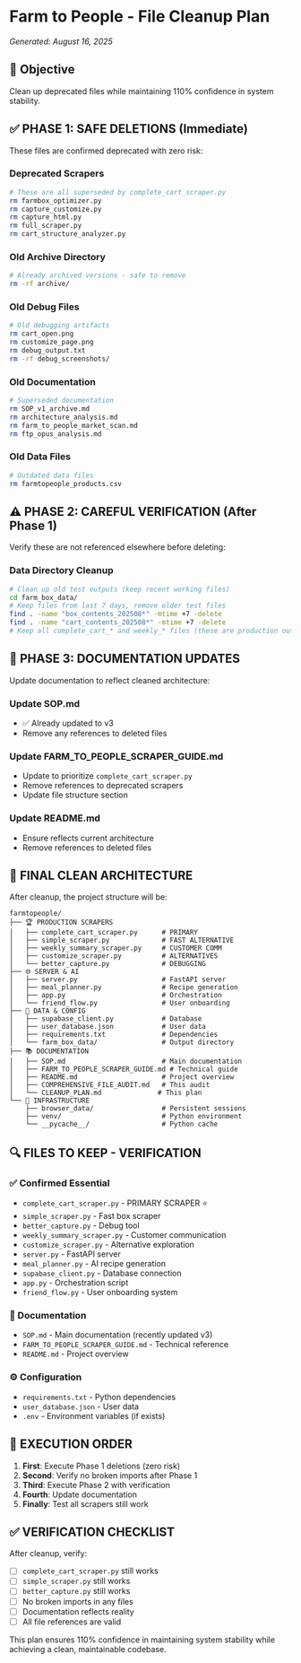 # Farm to People - File Cleanup Plan
*Generated: August 16, 2025*

## 🎯 Objective
Clean up deprecated files while maintaining 110% confidence in system stability.

## ✅ **PHASE 1: SAFE DELETIONS (Immediate)**
These files are confirmed deprecated with zero risk:

### **Deprecated Scrapers**
```bash
# These are all superseded by complete_cart_scraper.py
rm farmbox_optimizer.py
rm capture_customize.py
rm capture_html.py
rm full_scraper.py
rm cart_structure_analyzer.py
```

### **Old Archive Directory**
```bash
# Already archived versions - safe to remove
rm -rf archive/
```

### **Old Debug Files**
```bash
# Old debugging artifacts
rm cart_open.png
rm customize_page.png
rm debug_output.txt
rm -rf debug_screenshots/
```

### **Old Documentation**
```bash
# Superseded documentation
rm SOP_v1_archive.md
rm architecture_analysis.md
rm farm_to_people_market_scan.md
rm ftp_opus_analysis.md
```

### **Old Data Files**
```bash
# Outdated data files
rm farmtopeople_products.csv
```

## ⚠️ **PHASE 2: CAREFUL VERIFICATION (After Phase 1)**
Verify these are not referenced elsewhere before deleting:

### **Data Directory Cleanup**
```bash
# Clean up old test outputs (keep recent working files)
cd farm_box_data/
# Keep files from last 7 days, remove older test files
find . -name "box_contents_202508*" -mtime +7 -delete
find . -name "cart_contents_202508*" -mtime +7 -delete
# Keep all complete_cart_* and weekly_* files (these are production outputs)
```

## 🔄 **PHASE 3: DOCUMENTATION UPDATES**
Update documentation to reflect cleaned architecture:

### **Update SOP.md**
- ✅ Already updated to v3
- Remove any references to deleted files

### **Update FARM_TO_PEOPLE_SCRAPER_GUIDE.md**
- Update to prioritize `complete_cart_scraper.py`
- Remove references to deprecated scrapers
- Update file structure section

### **Update README.md**
- Ensure reflects current architecture
- Remove references to deleted files

## 📂 **FINAL CLEAN ARCHITECTURE**

After cleanup, the project structure will be:

```
farmtopeople/
├── 🏆 PRODUCTION SCRAPERS
│   ├── complete_cart_scraper.py      # PRIMARY
│   ├── simple_scraper.py             # FAST ALTERNATIVE
│   ├── weekly_summary_scraper.py     # CUSTOMER COMM
│   ├── customize_scraper.py          # ALTERNATIVES
│   └── better_capture.py             # DEBUGGING
├── 🌐 SERVER & AI
│   ├── server.py                     # FastAPI server
│   ├── meal_planner.py               # Recipe generation
│   ├── app.py                        # Orchestration
│   └── friend_flow.py                # User onboarding
├── 💾 DATA & CONFIG
│   ├── supabase_client.py            # Database
│   ├── user_database.json            # User data
│   ├── requirements.txt              # Dependencies
│   └── farm_box_data/                # Output directory
├── 📚 DOCUMENTATION
│   ├── SOP.md                        # Main documentation
│   ├── FARM_TO_PEOPLE_SCRAPER_GUIDE.md # Technical guide
│   ├── README.md                     # Project overview
│   ├── COMPREHENSIVE_FILE_AUDIT.md   # This audit
│   └── CLEANUP_PLAN.md              # This plan
└── 🔧 INFRASTRUCTURE
    ├── browser_data/                 # Persistent sessions
    ├── venv/                         # Python environment
    └── __pycache__/                  # Python cache
```

## 🔍 **FILES TO KEEP - VERIFICATION**

### **✅ Confirmed Essential**
- `complete_cart_scraper.py` - PRIMARY SCRAPER ⭐
- `simple_scraper.py` - Fast box scraper
- `better_capture.py` - Debug tool
- `weekly_summary_scraper.py` - Customer communication
- `customize_scraper.py` - Alternative exploration
- `server.py` - FastAPI server
- `meal_planner.py` - AI recipe generation
- `supabase_client.py` - Database connection
- `app.py` - Orchestration script
- `friend_flow.py` - User onboarding system

### **📄 Documentation**
- `SOP.md` - Main documentation (recently updated v3)
- `FARM_TO_PEOPLE_SCRAPER_GUIDE.md` - Technical reference
- `README.md` - Project overview

### **⚙️ Configuration**
- `requirements.txt` - Python dependencies
- `user_database.json` - User data
- `.env` - Environment variables (if exists)

## 🚀 **EXECUTION ORDER**

1. **First**: Execute Phase 1 deletions (zero risk)
2. **Second**: Verify no broken imports after Phase 1
3. **Third**: Execute Phase 2 with verification
4. **Fourth**: Update documentation
5. **Finally**: Test all scrapers still work

## ✅ **VERIFICATION CHECKLIST**

After cleanup, verify:
- [ ] `complete_cart_scraper.py` still works
- [ ] `simple_scraper.py` still works  
- [ ] `better_capture.py` still works
- [ ] No broken imports in any files
- [ ] Documentation reflects reality
- [ ] All file references are valid

This plan ensures 110% confidence in maintaining system stability while achieving a clean, maintainable codebase.
